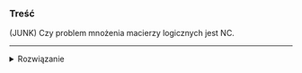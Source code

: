 ### Treść
(JUNK)
Czy problem mnożenia macierzy logicznych jest NC.

------
<details><summary>Rozwiązanie</summary>
<p>

